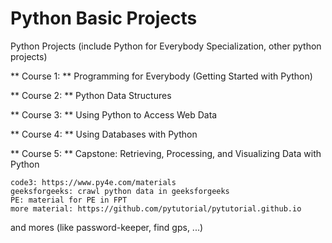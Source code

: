 # Python Basic Projects

Python Projects (include Python for Everybody Specialization, other python projects)

** Course 1: ** Programming for Everybody (Getting Started with Python)

** Course 2: ** Python Data Structures

** Course 3: ** Using Python to Access Web Data

** Course 4: ** Using Databases with Python

** Course 5: ** Capstone: Retrieving, Processing, and Visualizing Data with Python

```
code3: https://www.py4e.com/materials
geeksforgeeks: crawl python data in geeksforgeeks
PE: material for PE in FPT
more material: https://github.com/pytutorial/pytutorial.github.io
```

and mores (like password-keeper, find gps, ...)